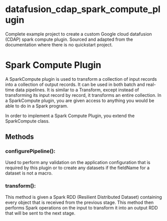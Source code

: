 # datafusion_cdap_spark_compute_plugin
Complete example project to create a custom Google cloud datafusion (CDAP) spark compute plugin. Sourced and adapted from the documentation where there is no quickstart project.

# Spark Compute Plugin

A SparkCompute plugin is used to transform a collection of input records into a collection of output records. It can be used in both batch and real-time data pipelines. It is similar to a Transform, except instead of transforming its input record by record, it transforms an entire collection. In a SparkCompute plugin, you are given access to anything you would be able to do in a Spark program.

In order to implement a Spark Compute Plugin, you extend the SparkCompute class.

## Methods
### configurePipeline():
Used to perform any validation on the application configuration that is required by this plugin or to create any datasets if the fieldName for a dataset is not a macro.
### transform():
This method is given a Spark RDD (Resilient Distributed Dataset) containing every object that is received from the previous stage. This method then performs Spark operations on the input to transform it into an output RDD that will be sent to the next stage.